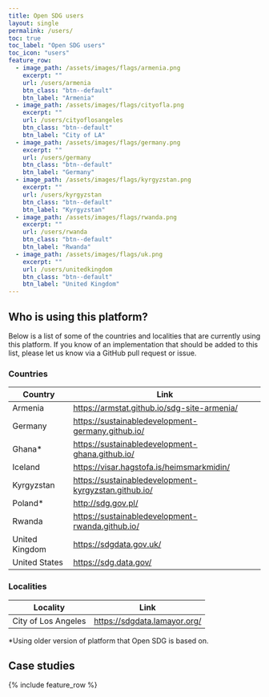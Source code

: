 ```yaml
---
title: Open SDG users
layout: single
permalink: /users/
toc: true
toc_label: "Open SDG users"
toc_icon: "users"
feature_row:
  - image_path: /assets/images/flags/armenia.png
    excerpt: ""
    url: /users/armenia
    btn_class: "btn--default"
    btn_label: "Armenia"
  - image_path: /assets/images/flags/cityofla.png
    excerpt: ""
    url: /users/cityoflosangeles
    btn_class: "btn--default"
    btn_label: "City of LA"
  - image_path: /assets/images/flags/germany.png
    excerpt: ""
    url: /users/germany
    btn_class: "btn--default"
    btn_label: "Germany"
  - image_path: /assets/images/flags/kyrgyzstan.png
    excerpt: ""
    url: /users/kyrgyzstan
    btn_class: "btn--default"
    btn_label: "Kyrgyzstan"
  - image_path: /assets/images/flags/rwanda.png
    excerpt: ""
    url: /users/rwanda
    btn_class: "btn--default"
    btn_label: "Rwanda"
  - image_path: /assets/images/flags/uk.png
    excerpt: ""
    url: /users/unitedkingdom
    btn_class: "btn--default"
    btn_label: "United Kingdom"
---
```


## Who is using this platform?

Below is a list of some of the countries and localities that are currently using this platform. If you know of an implementation that should be added to this list, please let us know via a GitHub pull request or issue.

### Countries

|Country|Link|
|----|----|
|Armenia|<https://armstat.github.io/sdg-site-armenia/>|
|Germany|<https://sustainabledevelopment-germany.github.io/>|
|Ghana* |<https://sustainabledevelopment-ghana.github.io/>|
|Iceland|<https://visar.hagstofa.is/heimsmarkmidin/>|
|Kyrgyzstan|<https://sustainabledevelopment-kyrgyzstan.github.io/>|
|Poland* |<http://sdg.gov.pl/>|
|Rwanda|<https://sustainabledevelopment-rwanda.github.io/>|
|United Kingdom|<https://sdgdata.gov.uk/>|
|United States|<https://sdg.data.gov/>|



### Localities

|Locality|Link|
|----|----|
|City of Los Angeles|<https://sdgdata.lamayor.org/>|

\*Using older version of platform that Open SDG is based on.

## Case studies

{% include feature_row %}
